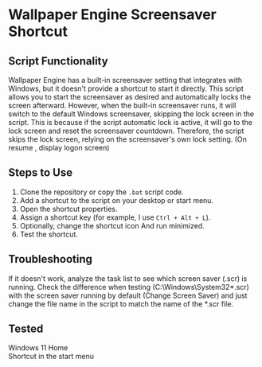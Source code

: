 # Wallpaper Engine Screensaver Shortcut

## Script Functionality
Wallpaper Engine has a built-in screensaver setting that integrates with Windows, but it doesn't provide a shortcut to start it directly. This script allows you to start the screensaver as desired and automatically locks the screen afterward. However, when the built-in screensaver runs, it will switch to the default Windows screensaver, skipping the lock screen in the script. This is because if the script automatic lock is active, it will go to the lock screen and reset the screensaver countdown. Therefore, the script skips the lock screen, relying on the screensaver's own lock setting. (On resume , display logon screen)

## Steps to Use
1. Clone the repository or copy the `.bat` script code.
2. Add a shortcut to the script on your desktop or start menu.
3. Open the shortcut properties.
4. Assign a shortcut key (for example, I use `Ctrl + Alt + L`).
5. Optionally, change the shortcut icon And run minimized.
6. Test the shortcut.

## Troubleshooting

If it doesn't work, analyze the task list to see which screen saver (.scr) is running. Check the difference when testing (C:\Windows\System32\*.scr) with the screen saver running by default (Change Screen Saver) and just change the file name in the script to match the name of the *.scr file.

## Tested
Windows 11 Home  
Shortcut in the start menu  
